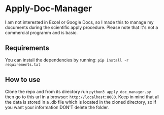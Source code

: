 # Apply-Doc-Manager

I am not interested in Excel or Google Docs, so I made this to manage my documents during the scientific apply procedure. Please note that it's not a commercial programm and is basic.

## Requirements
You can install the dependencies by running:  `pip install -r requirements.txt`

## How to use
Clone the repo and from its directory run `python3 apply_doc_manager.py` then go to this url in a browser: `http://localhost:8080`. Keep in mind that all the data is stored in a .db file which is located in the cloned directory, so if you want your information DON'T delete the folder.
